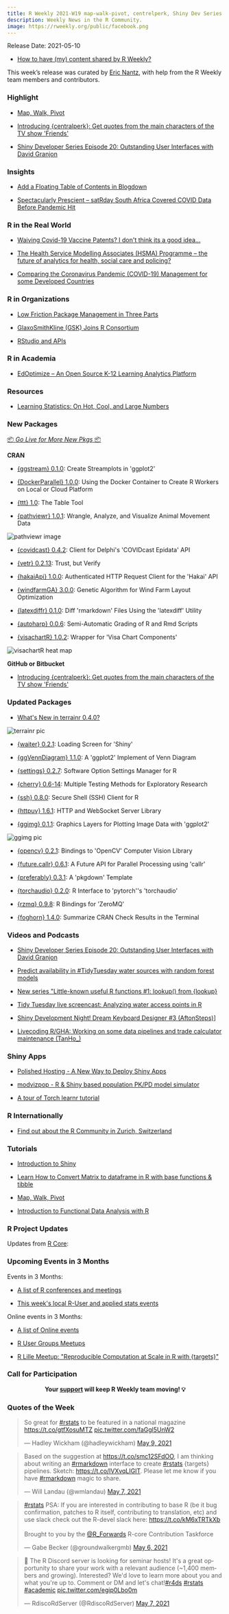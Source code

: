 ```yaml
---
title: R Weekly 2021-W19 map-walk-pivot, centrelperk, Shiny Dev Series
description: Weekly News in the R Community.
image: https://rweekly.org/public/facebook.png
---
```


Release Date: 2021-05-10

+ [How to have (my) content shared by R Weekly?](https://github.com/rweekly/rweekly.org#how-to-have-my-content-shared-by-r-weekly)

This week’s release was curated by [Eric Nantz](https://twitter.com/thercast), with help from the R Weekly team members and contributors.

###  Highlight

+ [Map, Walk, Pivot](https://kieranhealy.org/blog/archives/2021/05/04/map-walk-pivot/)

+ [Introducing {centralperk}: Get quotes from the main characters of the TV show 'Friends'](http://Ryo-N7.github.io/2021-05-06-friends-quotes-api/)

+ [Shiny Developer Series Episode 20: Outstanding User Interfaces with David Granjon](https://www.youtube.com/watch?v=mxvMaoXOm70)

### Insights

+ [Add a Floating Table of Contents in Blogdown](https://mickael.canouil.fr/post/floating-toc-in-blogdown/)

+ [Spectacularly Prescient – satRday South Africa Covered COVID Data Before Pandemic Hit](https://www.r-consortium.org/blog/2021/05/07/spectacularly-prescient-satrday-south-africa-covers-covid-data-before-pandemic-hits)

### R in the Real World

+ [Waiving Covid-19 Vaccine Patents? I don't think its a good idea...](http://skranz.github.io//r/2021/05/07/CovidVaccinePatents.html)

+ [The Health Service Modelling Associates (HSMA) Programme – the future of analytics for health, social care and policing?](https://nhsrcommunity.com/blog/the-health-service-modelling-associates-hsma-programme-the-future-of-analytics-for-health-social-care-and-policing/)

+ [Comparing the Coronavirus Pandemic (COVID-19)  Management for some Developed Countries](https://datageeek.com/2021/05/03/comparing-the-coronavirus-pandemic-covid-19-management-for-some-developed-countries/)

###  R in Organizations

+ [Low Friction Package Management in Three Parts](https://blog.rstudio.com/2021/05/06/pkg-mgmt-admins/)

+ [GlaxoSmithKline (GSK) Joins R Consortium](https://www.r-consortium.org/blog/2021/05/04/glaxosmithkline-gsk-joins-r-consortium)

+ [RStudio and APIs](https://blog.rstudio.com/2021/05/04/rstudio-and-apis/)


###  R in Academia

+ [EdOptimize – An Open Source K-12 Learning Analytics Platform](https://r-posts.com/edoptimize-an-open-source-k-12-learning-analytics-platform/)


###  Resources

+ [Learning Statistics: On Hot, Cool, and Large Numbers](https://blog.ephorie.de/learning-statistics-on-hot-cool-and-large-numbers)

###  New Packages

<p class="added-hostname"><a href="https://rweekly.org/live" target="_blank" class="externalLink">📦 <i>Go Live for More New Pkgs</i> 📦</a></p>

**CRAN**

+ [{ggstream} 0.1.0](https://cran.r-project.org/package=ggstream): Create Streamplots in 'ggplot2'

+ [{DockerParallel} 1.0.0](https://cran.r-project.org/package=DockerParallel): Using the Docker Container to Create R Workers on Local or Cloud Platform

+ [{ttt} 1.0](https://cran.r-project.org/package=ttt): The Table Tool

+ [{pathviewr} 1.0.1](https://cran.r-project.org/package=pathviewr): Wrangle, Analyze, and Visualize Animal Movement Data

![pathviewr image](https://raw.githubusercontent.com/rweekly/image/master/2021/W19/stim_param_angle.png)

+ [{covidcast} 0.4.2](https://cran.r-project.org/package=covidcast): Client for Delphi's 'COVIDcast Epidata' API

+ [{vetr} 0.2.13](https://cran.r-project.org/package=vetr): Trust, but Verify

+ [{hakaiApi} 1.0.0](https://cran.r-project.org/package=hakaiApi): Authenticated HTTP Request Client for the 'Hakai' API

+ [{windfarmGA} 3.0.0](https://cran.r-project.org/package=windfarmGA): Genetic Algorithm for Wind Farm Layout Optimization

+ [{latexdiffr} 0.1.0](https://cran.r-project.org/package=latexdiffr): Diff 'rmarkdown' Files Using the 'latexdiff' Utility

+ [{autoharp} 0.0.6](https://cran.r-project.org/package=autoharp): Semi-Automatic Grading of R and Rmd Scripts

+ [{visachartR} 1.0.2](https://cran.r-project.org/package=visachartR): Wrapper for 'Visa Chart Components'

![visachartR heat map](https://raw.githubusercontent.com/rweekly/image/master/2021/W19/heat-map-1.png)


**GitHub or Bitbucket**

+ [Introducing {centralperk}: Get quotes from the main characters of the TV show 'Friends'](http://Ryo-N7.github.io/2021-05-06-friends-quotes-api/)


### Updated Packages

+ [What's New in terrainr 0.4.0?](https://ropensci.org/blog/2021/05/04/what-s-new-in-terrainr-0-4-0/)

![terrainr pic](https://raw.githubusercontent.com/rweekly/image/master/2021/W19/washington.png)

+ [{waiter} 0.2.1](https://cran.r-project.org/package=waiter): Loading Screen for 'Shiny'

+ [{ggVennDiagram} 1.1.0](https://cran.r-project.org/package=ggVennDiagram): A 'ggplot2' Implement of Venn Diagram

+ [{settings} 0.2.7](https://cran.r-project.org/package=settings): Software Option Settings Manager for R

+ [{cherry} 0.6-14](https://cran.r-project.org/package=cherry): Multiple Testing Methods for Exploratory Research

+ [{ssh} 0.8.0](https://cran.r-project.org/package=ssh): Secure Shell (SSH) Client for R

+ [{httpuv} 1.6.1](https://cran.r-project.org/package=httpuv): HTTP and WebSocket Server Library

+ [{ggimg} 0.1.1](https://cran.r-project.org/package=ggimg): Graphics Layers for Plotting Image Data with 'ggplot2'

![ggimg pic](https://raw.githubusercontent.com/rweekly/image/master/2021/W19/poster_rect.png)

+ [{opencv} 0.2.1](https://cran.r-project.org/package=opencv): Bindings to 'OpenCV' Computer Vision Library

+ [{future.callr} 0.6.1](https://cran.r-project.org/package=future.callr): A Future API for Parallel Processing using 'callr'

+ [{preferably} 0.3.1](https://cran.r-project.org/package=preferably): A 'pkgdown' Template

+ [{torchaudio} 0.2.0](https://cran.r-project.org/package=torchaudio): R Interface to 'pytorch''s 'torchaudio'

+ [{rzmq} 0.9.8](https://cran.r-project.org/package=rzmq): R Bindings for 'ZeroMQ'

+ [{foghorn} 1.4.0](https://cran.r-project.org/package=foghorn): Summarize CRAN Check Results in the Terminal

###  Videos and Podcasts

+ [Shiny Developer Series Episode 20: Outstanding User Interfaces with David Granjon](https://www.youtube.com/watch?v=mxvMaoXOm70)

+ [Predict availability in #TidyTuesday water sources with random forest models](https://juliasilge.com/blog/water-sources/)

+ [New series "Little-known useful R functions #1: lookup() from {lookup}](https://www.youtube.com/watch?v=_GpzvW7hOTs)

+ [Tidy Tuesday live screencast: Analyzing water access points in R](https://www.youtube.com/watch?v=5ub92c-5xFQ)

+ [Shiny Development Night! Dream Keyboard Designer #3 (AftonSteps)](https://www.twitch.tv/videos/1015177609)]

+ [Livecoding R/GHA: Working on some data pipelines and trade calculator maintenance (TanHo_)](https://www.twitch.tv/videos/1008701721)


### Shiny Apps

+ [Polished Hosting - A New Way to Deploy Shiny Apps](https://www.tychobra.com/posts/2021-05-04-polished-hosting/)

+ [modvizpop - R & Shiny based population PK/PD model simulator](https://github.com/PavanVaddady/modvizpop)

+ [A tour of Torch learnr tutorial](https://mlverse.shinyapps.io/torch-tour)

### R Internationally

+ [Find out about the R Community in Zurich, Switzerland](https://www.r-consortium.org/blog/2021/05/03/find-out-about-the-r-community-in-zurich-switzerland)

###  Tutorials

+ [Introduction to Shiny](https://personalpages.manchester.ac.uk/staff/david.selby/rthritis/2021-05-07-shiny)

+ [Learn How to Convert Matrix to dataframe in R with base functions & tibble](https://www.marsja.se/learn-how-to-convert-matrix-to-dataframe-in-r-with-base-functions-tibble/)

+ [Map, Walk, Pivot](https://kieranhealy.org/blog/archives/2021/05/04/map-walk-pivot/)

+ [Introduction to Functional Data Analysis with R](https://rviews.rstudio.com/2021/05/04/functional-data-analysis-in-r/)

<!--<div class="post-more-begin></div><div class="post-more-end"></div>-->

###  R Project Updates

Updates from [R Core](http://developer.r-project.org/blosxom.cgi/R-devel/NEWS):


###  Upcoming Events in 3 Months

Events in 3 Months:

+ [A list of R conferences and meetings](https://jumpingrivers.github.io/meetingsR/events.html)

+ [This week's local R-User and applied stats events](https://community.rstudio.com/c/irl)

Online events in 3 Months:

+ [A list of Online events](https://jumpingrivers.github.io/meetingsR/virtual-events.html)

+ [R User Groups Meetups](https://www.meetup.com/pro/r-user-groups/#events)

+ [R Lille Meetup: "Reproducible Computation at Scale in R with {targets}"](https://www.meetup.com/R-Lille/events/277902715/)

###  Call for Participation


<p class="hide-support added-hostname support-rweekly" style="text-align: center;font-weight: bold;">Your <a class="non-visited externalLink" href="https://www.patreon.com/rweekly" onclick="pas(this)">support</a> will keep R Weekly team moving! 💡</p>

###  Quotes of the Week

<blockquote class="twitter-tweet"><p lang="en" dir="ltr">So great for <a href="https://twitter.com/hashtag/rstats?src=hash&amp;ref_src=twsrc%5Etfw">#rstats</a> to be featured in a national magazine <a href="https://t.co/gtfXosuMTZ">https://t.co/gtfXosuMTZ</a> <a href="https://t.co/faGgl5UnW2">pic.twitter.com/faGgl5UnW2</a></p>&mdash; Hadley Wickham (@hadleywickham) <a href="https://twitter.com/hadleywickham/status/1391482217512144896?ref_src=twsrc%5Etfw">May 9, 2021</a></blockquote> <script async src="https://platform.twitter.com/widgets.js" charset="utf-8"></script> 

<blockquote class="twitter-tweet"><p lang="en" dir="ltr">Based on the suggestion at <a href="https://t.co/smc12SFdOO">https://t.co/smc12SFdOO</a>, I am thinking about writing an <a href="https://twitter.com/hashtag/rmarkdown?src=hash&amp;ref_src=twsrc%5Etfw">#rmarkdown</a> interface to create <a href="https://twitter.com/hashtag/rstats?src=hash&amp;ref_src=twsrc%5Etfw">#rstats</a> {targets} pipelines. Sketch: <a href="https://t.co/lVXvqLIGlT">https://t.co/lVXvqLIGlT</a>. Please let me know if you have <a href="https://twitter.com/hashtag/rmarkdown?src=hash&amp;ref_src=twsrc%5Etfw">#rmarkdown</a> magic to share.</p>&mdash; Will Landau (@wmlandau) <a href="https://twitter.com/wmlandau/status/1390739716006371332?ref_src=twsrc%5Etfw">May 7, 2021</a></blockquote> <script async src="https://platform.twitter.com/widgets.js" charset="utf-8"></script> 

<blockquote class="twitter-tweet"><p lang="en" dir="ltr"><a href="https://twitter.com/hashtag/rstats?src=hash&amp;ref_src=twsrc%5Etfw">#rstats</a> PSA: If you are interested in contributing to base R (be it bug confirmation, patches to R itself, contributing to translation, etc) and use slack check out the R-devel slack here: <a href="https://t.co/kM6xTRTkXb">https://t.co/kM6xTRTkXb</a><br><br>Brought to you by the <a href="https://twitter.com/R_Forwards?ref_src=twsrc%5Etfw">@R_Forwards</a> R-core Contribution Taskforce</p>&mdash; Gabe Becker (@groundwalkergmb) <a href="https://twitter.com/groundwalkergmb/status/1390418635793911808?ref_src=twsrc%5Etfw">May 6, 2021</a></blockquote> <script async src="https://platform.twitter.com/widgets.js" charset="utf-8"></script> 

<blockquote class="twitter-tweet"><p lang="en" dir="ltr">🚨 The R Discord server is looking for seminar hosts! It&#39;s a great opportunity to share your work with a relevant audience (~1,400 members and growing). Interested? We&#39;d love to learn more about you and what you&#39;re up to. Comment or DM and let&#39;s chat!<a href="https://twitter.com/hashtag/r4ds?src=hash&amp;ref_src=twsrc%5Etfw">#r4ds</a> <a href="https://twitter.com/hashtag/rstats?src=hash&amp;ref_src=twsrc%5Etfw">#rstats</a> <a href="https://twitter.com/hashtag/academic?src=hash&amp;ref_src=twsrc%5Etfw">#academic</a> <a href="https://t.co/egip0Lbo0m">pic.twitter.com/egip0Lbo0m</a></p>&mdash; RdiscoRdServer (@RdiscoRdServer) <a href="https://twitter.com/RdiscoRdServer/status/1390736292338675716?ref_src=twsrc%5Etfw">May 7, 2021</a></blockquote> <script async src="https://platform.twitter.com/widgets.js" charset="utf-8"></script> 